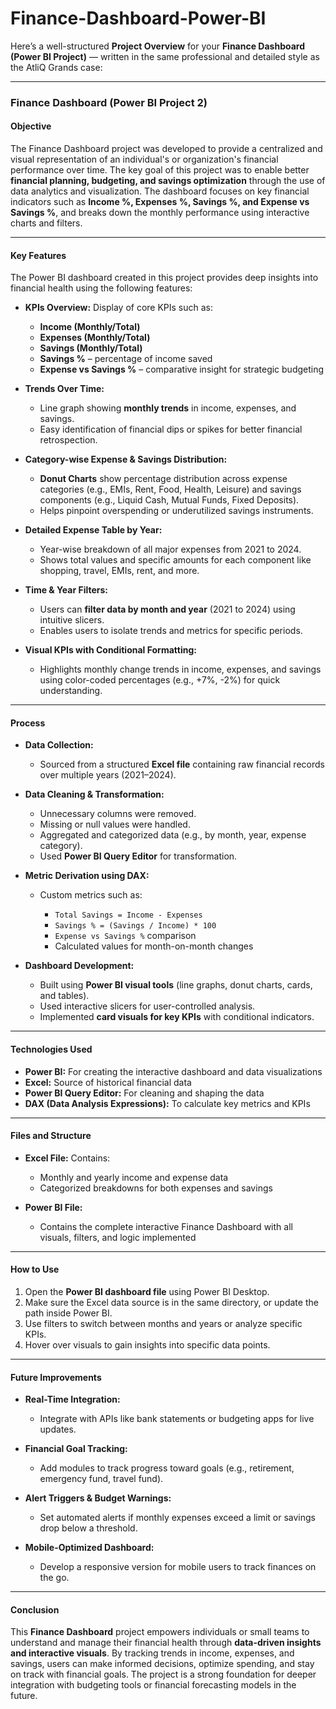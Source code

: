 # Finance-Dashboard-Power-BI

Here’s a well-structured **Project Overview** for your **Finance Dashboard (Power BI Project)** — written in the same professional and detailed style as the AtliQ Grands case:

---

### **Finance Dashboard (Power BI Project 2)**

#### **Objective**

The Finance Dashboard project was developed to provide a centralized and visual representation of an individual's or organization's financial performance over time. The key goal of this project was to enable better **financial planning, budgeting, and savings optimization** through the use of data analytics and visualization. The dashboard focuses on key financial indicators such as **Income %, Expenses %, Savings %, and Expense vs Savings %**, and breaks down the monthly performance using interactive charts and filters.

---

#### **Key Features**

The Power BI dashboard created in this project provides deep insights into financial health using the following features:

* **KPIs Overview:**
  Display of core KPIs such as:

  * **Income (Monthly/Total)**
  * **Expenses (Monthly/Total)**
  * **Savings (Monthly/Total)**
  * **Savings %** – percentage of income saved
  * **Expense vs Savings %** – comparative insight for strategic budgeting

* **Trends Over Time:**

  * Line graph showing **monthly trends** in income, expenses, and savings.
  * Easy identification of financial dips or spikes for better financial retrospection.

* **Category-wise Expense & Savings Distribution:**

  * **Donut Charts** show percentage distribution across expense categories (e.g., EMIs, Rent, Food, Health, Leisure) and savings components (e.g., Liquid Cash, Mutual Funds, Fixed Deposits).
  * Helps pinpoint overspending or underutilized savings instruments.

* **Detailed Expense Table by Year:**

  * Year-wise breakdown of all major expenses from 2021 to 2024.
  * Shows total values and specific amounts for each component like shopping, travel, EMIs, rent, and more.

* **Time & Year Filters:**

  * Users can **filter data by month and year** (2021 to 2024) using intuitive slicers.
  * Enables users to isolate trends and metrics for specific periods.

* **Visual KPIs with Conditional Formatting:**

  * Highlights monthly change trends in income, expenses, and savings using color-coded percentages (e.g., +7%, -2%) for quick understanding.

---

#### **Process**

* **Data Collection:**

  * Sourced from a structured **Excel file** containing raw financial records over multiple years (2021–2024).

* **Data Cleaning & Transformation:**

  * Unnecessary columns were removed.
  * Missing or null values were handled.
  * Aggregated and categorized data (e.g., by month, year, expense category).
  * Used **Power BI Query Editor** for transformation.

* **Metric Derivation using DAX:**

  * Custom metrics such as:

    * `Total Savings = Income - Expenses`
    * `Savings % = (Savings / Income) * 100`
    * `Expense vs Savings %` comparison
    * Calculated values for month-on-month changes

* **Dashboard Development:**

  * Built using **Power BI visual tools** (line graphs, donut charts, cards, and tables).
  * Used interactive slicers for user-controlled analysis.
  * Implemented **card visuals for key KPIs** with conditional indicators.

---

#### **Technologies Used**

* **Power BI:** For creating the interactive dashboard and data visualizations
* **Excel:** Source of historical financial data
* **Power BI Query Editor:** For cleaning and shaping the data
* **DAX (Data Analysis Expressions):** To calculate key metrics and KPIs

---

#### **Files and Structure**

* **Excel File:**
  Contains:

  * Monthly and yearly income and expense data
  * Categorized breakdowns for both expenses and savings

* **Power BI File:**

  * Contains the complete interactive Finance Dashboard with all visuals, filters, and logic implemented

---

#### **How to Use**

1. Open the **Power BI dashboard file** using Power BI Desktop.
2. Make sure the Excel data source is in the same directory, or update the path inside Power BI.
3. Use filters to switch between months and years or analyze specific KPIs.
4. Hover over visuals to gain insights into specific data points.

---

#### **Future Improvements**

* **Real-Time Integration:**

  * Integrate with APIs like bank statements or budgeting apps for live updates.

* **Financial Goal Tracking:**

  * Add modules to track progress toward goals (e.g., retirement, emergency fund, travel fund).

* **Alert Triggers & Budget Warnings:**

  * Set automated alerts if monthly expenses exceed a limit or savings drop below a threshold.

* **Mobile-Optimized Dashboard:**

  * Develop a responsive version for mobile users to track finances on the go.

---

#### **Conclusion**

This **Finance Dashboard** project empowers individuals or small teams to understand and manage their financial health through **data-driven insights and interactive visuals**. By tracking trends in income, expenses, and savings, users can make informed decisions, optimize spending, and stay on track with financial goals. The project is a strong foundation for deeper integration with budgeting tools or financial forecasting models in the future.

